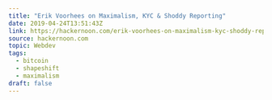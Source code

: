 ```yaml
---
title: "Erik Voorhees on Maximalism, KYC & Shoddy Reporting"
date: 2019-04-24T13:51:43Z
link: https://hackernoon.com/erik-voorhees-on-maximalism-kyc-shoddy-reporting-551d44c9de06?source=rss----3a8144eabfe3---4
source: hackernoon.com
topic: Webdev
tags:
  - bitcoin
  - shapeshift
  - maximalism
draft: false
---
```

